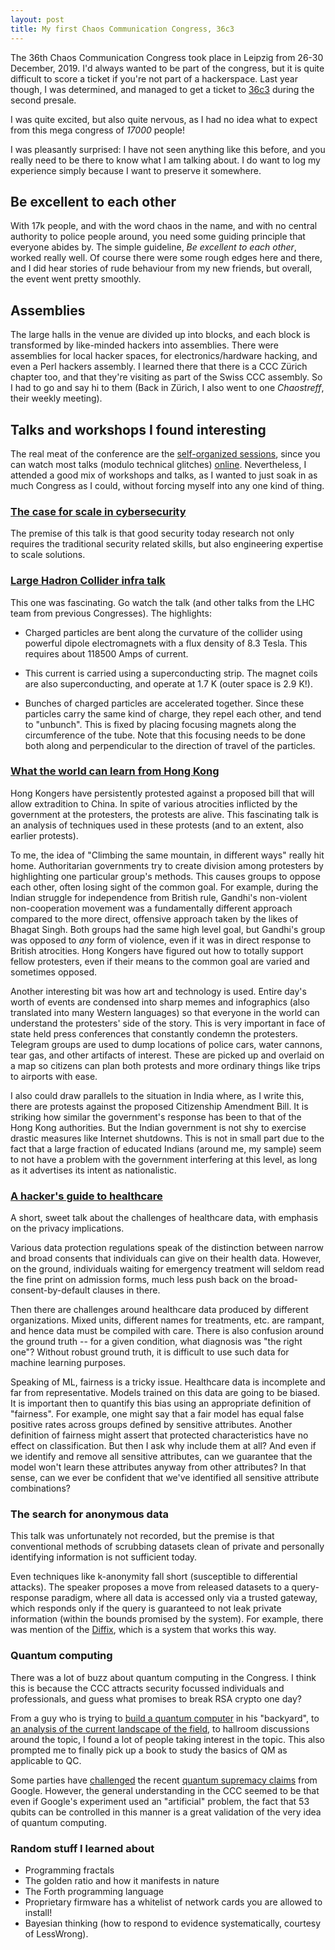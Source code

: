 ```yaml
---
layout: post
title: My first Chaos Communication Congress, 36c3
---
```


The 36th Chaos Communication Congress took place in Leipzig from 26-30 December,
2019\. I'd always wanted to be part of the congress, but it is quite difficult
to score a ticket if you're not part of a hackerspace. Last year though, I was
determined, and managed to get a ticket to [36c3][1] during the second presale.

I was quite excited, but also quite nervous, as I had no idea what to expect
from this mega congress of _17000_ people!

I was pleasantly surprised: I have not seen anything like this before, and you
really need to be there to know what I am talking about. I do want to log my
experience simply because I want to preserve it somewhere.

## Be excellent to each other

With 17k people, and with the word chaos in the name, and with no central
authority to police people around, you need some guiding principle that everyone
abides by. The simple guideline, _Be excellent to each other_, worked really
well. Of course there were some rough edges here and there, and I did hear
stories of rude behaviour from my new friends, but overall, the event went
pretty smoothly.


## Assemblies

The large halls in the venue are divided up into blocks, and each block is
transformed by like-minded hackers into assemblies. There were assemblies for
local hacker spaces, for electronics/hardware hacking, and even a Perl hackers
assembly. I learned there that there is a CCC Zürich chapter too, and that
they're visiting as part of the Swiss CCC assembly. So I had to go and say hi to
them (Back in Zürich, I also went to one _Chaostreff_, their weekly meeting).

## Talks and workshops I found interesting

The real meat of the conference are the [self-organized sessions][2], since you
can watch most talks (modulo technical glitches) [online][3]. Nevertheless,
I attended a good mix of workshops and talks, as I wanted to just soak in as
much Congress as I could, without forcing myself into any one kind of thing.

### [The case for scale in cybersecurity][4]

The premise of this talk is that good security today research not only requires
the traditional security related skills, but also engineering expertise
to scale solutions.

### [Large Hadron Collider infra talk][5]

This one was fascinating. Go watch the talk (and other talks from the LHC team
from previous Congresses). The highlights:

* Charged particles are bent along the curvature of the collider using powerful
  dipole electromagnets with a flux density of 8.3 Tesla. This requires about
  118500 Amps of current.

* This current is carried using a superconducting strip. The magnet coils are
  also superconducting, and operate at 1.7 K (outer space is 2.9 K!).

* Bunches of charged particles are accelerated together. Since these particles
  carry the same kind of charge, they repel each other, and tend to "unbunch".
  This is fixed by placing focusing magnets along the circumference of the tube.
  Note that this focusing needs to be done both along and perpendicular to the
  direction of travel of the particles.

### [What the world can learn from Hong Kong][6]

Hong Kongers have persistently protested against a proposed bill that will allow
extradition to China. In spite of various atrocities inflicted by the government
at the protesters, the protests are alive. This fascinating talk is an analysis
of techniques used in these protests (and to an extent, also earlier protests).

To me, the idea of "Climbing the same mountain, in different ways" really hit
home. Authoritarian governments try to create division among protesters by
highlighting one particular group's methods. This causes groups to oppose each
other, often losing sight of the common goal. For example, during the Indian
struggle for independence from British rule, Gandhi's non-violent
non-cooperation movement was a fundamentally different approach compared to the
more direct, offensive approach taken by the likes of Bhagat Singh. Both groups
had the same high level goal, but Gandhi's group was opposed to _any_ form of
violence, even if it was in direct response to British atrocities. Hong Kongers
have figured out how to totally support fellow protesters, even if their means
to the common goal are varied and sometimes opposed.

Another interesting bit was how art and technology is used. Entire day's worth
of events are condensed into sharp memes and infographics (also translated into
many Western languages) so that everyone in the world can understand the
protesters' side of the story. This is very important in face of state held
press conferences that constantly condemn the protesters.  Telegram groups are
used to dump locations of police cars, water cannons, tear gas, and other
artifacts of interest. These are picked up and overlaid on a map so citizens can
plan both protests and more ordinary things like trips to airports with ease.

I also could draw parallels to the situation in India where, as I write this,
there are protests against the proposed Citizenship Amendment Bill. It is
striking how similar the government's response has been to that of the Hong Kong
authorities. But the Indian government is not shy to exercise drastic measures
like Internet shutdowns. This is not in small part due to the fact that a large
fraction of educated Indians (around me, my sample) seem to not have a problem
with the government interfering at this level, as long as it advertises its
intent as nationalistic.

### [A hacker's guide to healthcare][7]

A short, sweet talk about the challenges of healthcare data, with emphasis on
the privacy implications.
 
Various data protection regulations speak of the distinction between narrow and
broad consents that individuals can give on their health data. However, on the
ground, individuals waiting for emergency treatment will seldom read the fine
print on admission forms, much less push back on the broad-consent-by-default
clauses in there.

Then there are challenges around healthcare data produced by different
organizations. Mixed units, different names for treatments, etc. are rampant,
and hence data must be compiled with care. There is also confusion around the
ground truth -- for a given condition, what diagnosis was "the right one"?
Without robust ground truth, it is difficult to use such data for machine
learning purposes.

Speaking of ML, fairness is a tricky issue. Healthcare data is incomplete and
far from representative. Models trained on this data are going to be biased.
It is important then to quantify this bias using an appropriate definition of
"fairness". For example, one might say that a fair model has equal false
positive rates across groups defined by sensitive attributes. Another definition
of fairness might assert that protected characteristics have no effect on
classification. But then I ask why include them at all? And even if we identify
and remove all sensitive attributes, can we guarantee that the model won't learn
these attributes anyway from other attributes? In that sense, can we ever be
confident that we've identified all sensitive attribute combinations?

### The search for anonymous data

This talk was unfortunately not recorded, but the premise is that conventional
methods of scrubbing datasets clean of private and personally identifying
information is not sufficient today.

Even techniques like k-anonymity fall short (susceptible to differential
attacks). The speaker proposes a move from released datasets to a query-response
paradigm, where all data is accessed only via a trusted gateway, which responds
only if the query is guaranteed to not leak private information (within the
bounds promised by the system). For example, there was mention of the
[Diffix][8], which is a system that works this way.

### Quantum computing

There was a lot of buzz about quantum computing in the Congress. I think this is
because the CCC attracts security focussed individuals and professionals, and
guess what promises to break RSA crypto one day?

From a guy who is trying to [build a quantum computer][9] in his "backyard", to
[an analysis of the current landscape of the field][10], to hallroom discussions
around the topic, I found a lot of people taking interest in the topic. This
also prompted me to finally pick up a book to study the basics of QM as
applicable to QC.

Some parties have [challenged][12] the recent [quantum supremacy claims][11] from
Google. However, the general understanding in the CCC seemed to be that even if
Google's experiment used an "artificial" problem, the fact that 53 qubits can be
controlled in this manner is a great validation of the very idea of quantum
computing.


### Random stuff I learned about

* Programming fractals
* The golden ratio and how it manifests in nature
* The Forth programming language
* Proprietary firmware has a whitelist of network cards you are allowed to
  install!
* Bayesian thinking (how to respond to evidence systematically, courtesy of
  LessWrong).


[1]: https://events.ccc.de/congress/2019/wiki/index.php/Main_Page
[2]: https://events.ccc.de/congress/2019/wiki/index.php/Static:Self-organized_Sessions
[3]: https://media.ccc.de/
[4]: https://media.ccc.de/v/36c3-11220-the_case_for_scale_in_cyber_security
[5]: https://media.ccc.de/v/36c3-10760-the_large_hadron_collider_infrastructure_talk#t=1655
[6]: https://media.ccc.de/v/36c3-10933-what_the_world_can_learn_from_hongkong
[7]: https://www.youtube.com/watch?v=Zuq4kiYJKAk
[8]: https://aircloak.com/solutions/how-it-works/
[9]: https://media.ccc.de/v/36c3-10808-build_you_own_quantum_computer_home_-_99_of_discount_-_hacker_style
[10]: https://media.ccc.de/v/36c3-11039-quantum_computing_are_we_there_yet
[11]: https://ai.googleblog.com/2019/10/quantum-supremacy-using-programmable.html
[12]: https://www.ibm.com/blogs/research/2019/10/on-quantum-supremacy/

